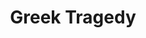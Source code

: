 ---
title: Greek Tragedy
name: Greek Tragedy
maker: Cute Spooks, Prairieville Games
img: "/img/game_images/greek.png"
getLink: https://store.steampowered.com/app/1742730/Greek_Tragedy/
---
